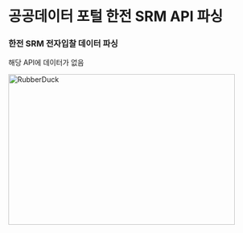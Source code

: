 공공데이터 포털 한전 SRM API 파싱
==========================

### 한전 SRM 전자입찰 데이터 파싱

 해당 API에 데이터가 없음

<img src="https://w.namu.la/s/8c89bc5354af09b1c927f5dd8892b50fee7e1e9249c2454983e4d9fe9e8bb1dc911b0bc8742d22faef3a7d2a47cf2b9a9f00c270e5380f0fde0e14dd6f33dd0bf61296af23cf9a63dacfeeec1c969374" width="450px" height="300px" title="px(픽셀) 크기 설정" alt="RubberDuck"></img><br/>
